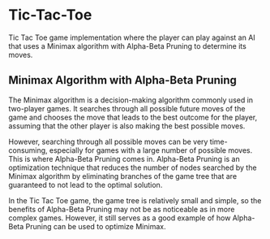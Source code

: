 # Tic-Tac-Toe
Tic Tac Toe game implementation where the player can play against an AI that uses a Minimax algorithm with Alpha-Beta Pruning to determine its moves.

## Minimax Algorithm with Alpha-Beta Pruning
The Minimax algorithm is a decision-making algorithm commonly used in two-player games. It searches through all possible future moves of the game and chooses the move that leads to the best outcome for the player, assuming that the other player is also making the best possible moves.

However, searching through all possible moves can be very time-consuming, especially for games with a large number of possible moves. This is where Alpha-Beta Pruning comes in. Alpha-Beta Pruning is an optimization technique that reduces the number of nodes searched by the Minimax algorithm by eliminating branches of the game tree that are guaranteed to not lead to the optimal solution.

In the Tic Tac Toe game, the game tree is relatively small and simple, so the benefits of Alpha-Beta Pruning may not be as noticeable as in more complex games. However, it still serves as a good example of how Alpha-Beta Pruning can be used to optimize Minimax.
